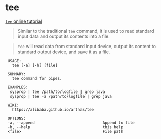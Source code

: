 tee
===

[`tee` online tutorial](https://alibaba.github.io/arthas/arthas-tutorials?language=en&id=command-tee)

> Similar to the traditional `tee` command, it is used to read standard input data and output its contents into a file.

> `tee` will read data from standard input device, output its content to standard output device, and save it as a file.


```
 USAGE:
   tee [-a] [-h] [file]

 SUMMARY:
   tee command for pipes.

 EXAMPLES:
  sysprop | tee /path/to/logfile | grep java
  sysprop | tee -a /path/to/logfile | grep java

 WIKI:
   https://alibaba.github.io/arthas/tee

 OPTIONS:
 -a, --append                              Append to file
 -h, --help                                this help
 <file>                                    File path
```